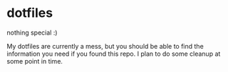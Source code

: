 # dotfiles
nothing special :)

My dotfiles are currently a mess, but you should be able to find the information you need if you found this repo.
I plan to do some cleanup at some point in time.
